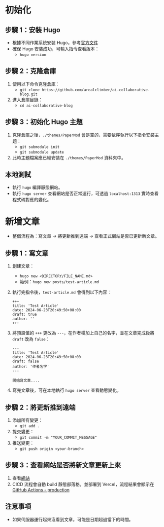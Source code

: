 # 初始化

## 步驟 1：安裝 Hugo

- 根據不同作業系統安裝 Hugo，參考[官方文件](https://gohugo.io/installation/)
- 確保 Hugo 安裝成功，可輸入指令查看版本：
  - `hugo version`

## 步驟 2：克隆倉庫

1. 使用以下命令克隆倉庫：
   - `git clone https://github.com/arealclimber/ai-collaborative-blog.git`
2. 進入倉庫目錄：
   - `cd ai-collaborative-blog`

## 步驟 3：初始化 Hugo 主題

1. 克隆倉庫之後，`./themes/PaperMod` 會是空的，需要依序執行以下指令安裝主題：
   - `git submodule init`
   - `git submodule update`
2. 此時主題檔案應已經安裝在 `./themes/PaperMod` 資料夾中。

## 本地測試

- 執行 `hugo` 編譯靜態網站。
- 執行 `hugo server` 查看網站是否正常運行，可透過 `localhost:1313` 實時查看程式碼對應的變化。


# 新增文章

- 整個流程為：寫文章 → 將更新推到遠端 → 查看正式網站是否已更新新文章。

## 步驟 1：寫文章

1. 創建文章：
   - `hugo new <DIRECTORY/FILE_NAME.md>`
   - 範例：`hugo new posts/test-article.md`
2. 執行完指令後，`test-article.md` 會得到以下內容：

   ```tsx
   +++
   title: 'Test Article'
   date: 2024-06-23T20:49:50+08:00
   draft: true
   author: ''
   +++

   ```

3. 將預設值的 `+++` 更改為 `---`，在作者欄加上自己的名字，並在文章完成後將 `draft` 改為 `false`：

   ```tsx
   ---
   title: 'Test Article'
   date: 2024-06-23T20:49:50+08:00
   draft: false
   author: '作者名字'
   ---

   開始寫文章....

   ```

4. 寫完文章後，可在本地執行 `hugo server` 查看動態變化。

## 步驟 2：將更新推到遠端

1. 添加所有變更：
   - `git add .`
2. 提交變更：
   - `git commit -m "YOUR_COMMIT_MESSAGE"`
3. 推送變更：
   - `git push origin <your-branch>`

## 步驟 3：查看網站是否將新文章更新上來

1. 查看[網站](https://ai-co-blog.vercel.app/)
2. CICD 流程會自動 build 靜態部落格，並部署到 Vercel，流程結果會顯示在 [GitHub Actions - production](https://github.com/arealclimber/ai-collaborative-blog/actions/workflows/production.yml)

## 注意事項

- 如果伺服器運行起來沒看到文章，可能是日期超過當下的時間。
